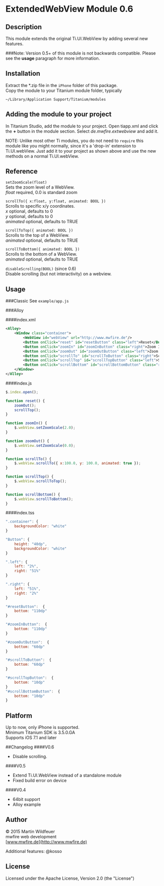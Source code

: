 # ExtendedWebView Module 0.6

## Description

This module extends the original Ti.UI.WebView by adding several new features.

###Note:
Version 0.5+ of this module is not backwards compatible.
Please see the **usage** paragraph for more information.

## Installation
Extract the *.zip file in the `iPhone` folder of this package.<br>
Copy the module to your Titanium module folder, typically

    ~/Library/Application Support/Titanium/modules
    

 
## Adding the module to your project
In Titanium Studio, add the module to your project. Open tiapp.xml and click the <b>+</b> button in the module section. Select <i>de.mwfire.extwebview</i> and add it.

NOTE: Unlike most other Ti modules, you do not need to `require` this module like you might normally, since it's a 'drop-in' extension to Ti.UI.webView. Just add it to your project as shown above and use the new methods on a normal Ti.UI.webView. 


## Reference

`setZoomScale(float)`<br>
Sets the zoom level of a WebView.<br>
*float* required, 0.0 is standard zoom

`scrollTo({ x:float, y:float, animated: BOOL })`<br>
Scrolls to specific x/y coordinates.<br>
*x* optional, defaults to 0<br>
*y* optional, defaults to 0<br>
*animated* optional, defaults to TRUE
    
`scrollToTop({ animated: BOOL })`<br>
Scrolls to the top of a WebView.<br>
*animated* optional, defaults to TRUE

`scrollToBottom({ animated: BOOL })`<br>
Scrolls to the bottom of a WebView.<br>
*animated* optional, defaults to TRUE

`disableScrolling(BOOL)` (since 0.6)<br>
Disable scrolling (but not interactivity) on a webview.<br>


## Usage

###Classic
See `example/app.js`

###Alloy

####index.xml
```xml
<Alloy>
    <Window class="container">
	    <WebView id="webView" url="http://www.mwfire.de"/>
	    <Button onClick="reset" id="resetButton" class="left">Reset</Button>
	    <Button onClick="zoomIn" id="zoomInButton" class="right">Zoom In</Button>
	    <Button onClick="zoomOut" id="zoomOutButton" class="left">Zoom Out</Button>
	    <Button onClick="scrollTo" id="scrollToButton" class="right">Scroll to</Button>
	    <Button onClick="scrollTop" id="scrollTopButton" class="left">Scroll to top</Button>
	    <Button onClick="scrollBottom" id="scrollBottomButton" class="right">Scroll to bottom</Button>
    </Window>
</Alloy>
```
    
####index.js
```javascript
$.index.open();

function reset() {
    zoomOut();
    scrollTop();
}

function zoomIn() {
    $.webView.setZoomScale(2.0);
}

function zoomOut() {
    $.webView.setZoomScale(0.0);
}

function scrollTo() {
    $.webView.scrollTo({ x:100.0, y: 100.0, animated: true });
}

function scrollTop() {
    $.webView.scrollToTop();
}

function scrollBottom() {
    $.webView.scrollToBottom();
}
```
	
####index.tss
```javascript
".container": {
	backgroundColor: "white"
}

"Button": {
	height: "40dp",
	backgroundColor: "white"
}

".left": {
	left: "2%",
	right: "51%"
}

".right": {
	left: "51%",
	right: "2%"
}

"#resetButton":  {
	bottom: "110dp"
}

"#zoomInButton":  {
	bottom: "110dp"
}

"#zoomOutButton":  {
	bottom: "60dp"
}

"#scrollToButton":  {
	bottom: "60dp"
}

"#scrollTopButton":  {
	bottom: "10dp"
}
"#scrollBottomButton":  {
	bottom: "10dp"
}
```

## Platform
Up to now, only iPhone is supported.<br>
Minimum Titanium SDK is 3.5.0.GA<br>
Supports iOS 7.1 and later 

##Changelog
####V0.6
- Disable scrolling.

####V0.5
- Extend Ti.UI.WebView instead of a standalone module
- Fixed build error on device

####V0.4
- 64bit support
- Alloy example

## Author

© 2015 Martin Wildfeuer<br>
mwfire web development<br>
[www.mwfire.de](http://www.mwfire.de)

Additional features: @kosso 

## License

Licensed under the Apache License, Version 2.0 (the "License")